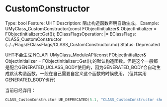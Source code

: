 # CustomConstructor

Type: bool
Feature: UHT
Description: 阻止构造函数声明自动生成。
Example: UMyClass_CustomConstructor(const FObjectInitializer& ObjectInitializer = FObjectInitializer::Get());
EClassFlagsOperation: |=
EClassFlags: CLASS_CustomConstructor (../../Flags/EClassFlags/CLASS_CustomConstructor.md)
Status: Deprecated

UHT不会生成 NO_API UMyClass_ModuleAPI(const FObjectInitializer& ObjectInitializer = FObjectInitializer::Get());的默认构造函数。但是这个一般都是配合GENERATED_UCLASS_BODY使用的，因为GENERATED_BODY会自动生成默认构造函数。一般在自己需要自定义这个函数的时候使用。（但其实用GENERATED_BODY也行）

当前已经弃用：

```cpp
CLASS_CustomConstructor UE_DEPRECATED(5.1, "CLASS_CustomConstructor should no longer be used. It is no longer being set by engine code.") = 0x00008000u,
```